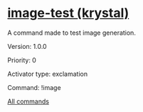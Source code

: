# [image-test (krystal)](/commands/krystal/image-test.md)

A command made to test image generation.

Version: 1.0.0

Priority: 0

Activator type: exclamation

Command: !image



[All commands](https://github.com/PrincessCyanMarine/TriviumComicsBots/blob/master/commands.md)